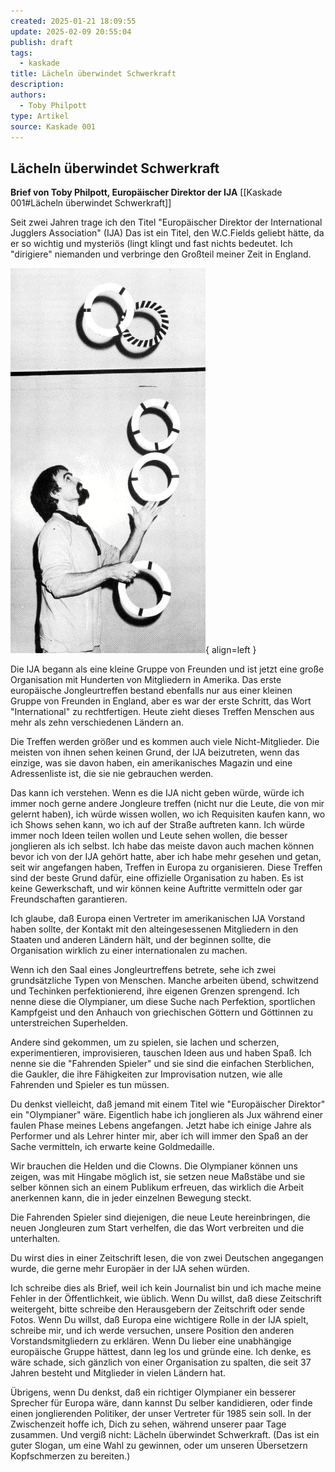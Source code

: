 ```yaml
---
created: 2025-01-21 18:09:55
update: 2025-02-09 20:55:04
publish: draft
tags:
  - kaskade
title: Lächeln überwindet Schwerkraft
description: 
authors:
  - Toby Philpott
type: Artikel
source: Kaskade 001
---
```


## **Lächeln überwindet Schwerkraft**
**Brief von Toby Philpott, Europäischer Direktor der IJA**
[[Kaskade 001#Lächeln überwindet Schwerkraft]]

Seit zwei Jahren trage ich den Titel "Europäischer Direktor der International Jugglers Association" (IJA) Das ist ein Titel, den W.C.Fields geliebt hätte, da er so wichtig und mysteriös (lingt klingt und fast nichts bedeutet. Ich "dirigiere" niemanden und verbringe den Großteil meiner Zeit in England.

![Kaskade00104](img/Kaskade-001-04.png){ align=left }

Die IJA begann als eine kleine Gruppe von Freunden und ist jetzt eine große Organisation mit Hunderten von Mitgliedern in Amerika. Das erste europäische Jongleurtreffen bestand ebenfalls nur aus einer kleinen Gruppe von Freunden in England, aber es war der erste Schritt, das Wort "International" zu rechtfertigen. Heute zieht dieses Treffen Menschen aus mehr als zehn verschiedenen Ländern an.

Die Treffen werden größer und es kommen auch viele Nicht-Mitglieder. Die meisten von ihnen sehen keinen Grund, der IJA beizutreten, wenn das einzige, was sie davon haben, ein amerikanisches Magazin und eine Adressenliste ist, die sie nie gebrauchen werden.

Das kann ich verstehen. Wenn es die IJA nicht geben würde, würde ich immer noch gerne andere Jongleure treffen (nicht nur die Leute, die von mir gelernt haben), ich würde wissen wollen, wo ich Requisiten kaufen kann, wo ich Shows sehen kann, wo ich auf der Straße auftreten kann. Ich würde immer noch Ideen teilen wollen und Leute sehen wollen, die besser jonglieren als ich selbst. Ich habe das meiste davon auch machen können bevor ich von der IJA gehört hatte, aber ich habe mehr gesehen und getan, seit wir angefangen haben, Treffen in Europa zu organisieren. Diese Treffen sind der beste Grund dafür, eine offizielle Organisation zu haben. Es ist keine Gewerkschaft, und wir können keine Auftritte vermitteln oder gar Freundschaften garantieren.

Ich glaube, daß Europa einen Vertreter im amerikanischen IJA Vorstand haben sollte, der Kontakt mit den alteingesessenen Mitgliedern in den Staaten und anderen Ländern hält, und der beginnen sollte, die Organisation wirklich zu einer internationalen zu machen.

Wenn ich den Saal eines Jongleurtreffens betrete, sehe ich zwei grundsätzliche Typen von Menschen. Manche arbeiten übend, schwitzend und Techinken perfektionierend, ihre eigenen Grenzen sprengend. Ich nenne diese die Olympianer, um diese Suche nach Perfektion, sportlichen Kampfgeist und den Anhauch von griechischen Göttern und Göttinnen zu unterstreichen Superhelden.

Andere sind gekommen, um zu spielen, sie lachen und scherzen, experimentieren, improvisieren, tauschen Ideen aus und haben Spaß. Ich nenne sie die "Fahrenden Spieler" und sie sind die einfachen Sterblichen, die Gaukler, die ihre Fähigkeiten zur Improvisation nutzen, wie alle Fahrenden und Spieler es tun müssen.

Du denkst vielleicht, daß jemand mit einem Titel wie "Europäischer Direktor" ein "Olympianer" wäre. Eigentlich habe ich jonglieren als Jux während einer faulen Phase meines Lebens angefangen. Jetzt habe ich einige Jahre als Performer und als Lehrer hinter mir, aber ich will immer den Spaß an der Sache vermitteln, ich erwarte keine Goldmedaille.

Wir brauchen die Helden und die Clowns. Die Olympianer können uns zeigen, was mit Hingabe möglich ist, sie setzen neue Maßstäbe und sie selber können sich an einem Publikum erfreuen, das wirklich die Arbeit anerkennen kann, die in jeder einzelnen Bewegung steckt.

Die Fahrenden Spieler sind diejenigen, die neue Leute hereinbringen, die neuen Jongleuren zum Start verhelfen, die das Wort verbreiten und die unterhalten.

Du wirst dies in einer Zeitschrift lesen, die von zwei Deutschen angegangen wurde, die gerne mehr Europäer in der IJA sehen würden.

Ich schreibe dies als Brief, weil ich kein Journalist bin und ich mache meine Fehler in der Öffentlichkeit, wie üblich. Wenn Du willst, daß diese Zeitschrift weitergeht, bitte schreibe den Herausgebern der Zeitschrift oder sende Fotos. Wenn Du willst, daß Europa eine wichtigere Rolle in der IJA spielt, schreibe mir, und ich werde versuchen, unsere Position den anderen Vorstandsmitgliedern zu erklären. Wenn Du lieber eine unabhängige europäische Gruppe hättest, dann leg los und gründe eine. Ich denke, es wäre schade, sich gänzlich von einer Organisation zu spalten, die seit 37 Jahren besteht und Mitglieder in vielen Ländern hat.

Übrigens, wenn Du denkst, daß ein richtiger Olympianer ein besserer Sprecher für Europa wäre, dann kannst Du selber kandidieren, oder finde einen jonglierenden Politiker, der unser Vertreter für 1985 sein soll.
In der Zwischenzeit hoffe ich, Dich zu sehen, während unserer paar Tage zusammen. Und vergiß nicht: Lächeln überwindet Schwerkraft. (Das ist ein guter Slogan, um eine Wahl zu gewinnen, oder um unseren Übersetzern Kopfschmerzen zu bereiten.)
